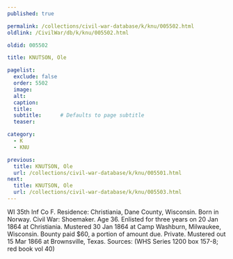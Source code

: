 ```yaml
---
published: true

permalink: /collections/civil-war-database/k/knu/005502.html
oldlink: /CivilWar/db/k/knu/005502.html

oldid: 005502

title: KNUTSON, Ole

pagelist:
  exclude: false
  order: 5502
  image: 
  alt:
  caption:
  title:
  subtitle:      # Defaults to page subtitle
  teaser:

category: 
  - K 
  - KNU

previous:
  title: KNUTSON, Ole
  url: /collections/civil-war-database/k/knu/005501.html  
next:
  title: KNUTSON, Ole
  url: /collections/civil-war-database/k/knu/005503.html   
---
```

WI 35th Inf Co F. Residence: Christiania, Dane County, Wisconsin. Born in Norway. Civil War: Shoemaker. Age 36. Enlisted for three years on 20 Jan 1864 at Christiania. Mustered 30 Jan 1864 at Camp Washburn, Milwaukee, Wisconsin. Bounty paid $60, a portion of amount due. Private. Mustered out 15 Mar 1866 at Brownsville, Texas. Sources: (WHS Series 1200 box 157-8; red book vol 40)